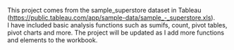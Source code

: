 This project comes from the sample_superstore dataset in Tableau (https://public.tableau.com/app/sample-data/sample_-_superstore.xls).  
I have included basic analysis functions such as sumifs, count, pivot tables, pivot charts and more. 
The project will be updated as I add more functions and elements to the workbook. 
